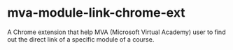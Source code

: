 mva-module-link-chrome-ext
==========================

A Chrome extension that help MVA (Microsoft Virtual Academy) user to find out the direct link of a specific module of a course.
